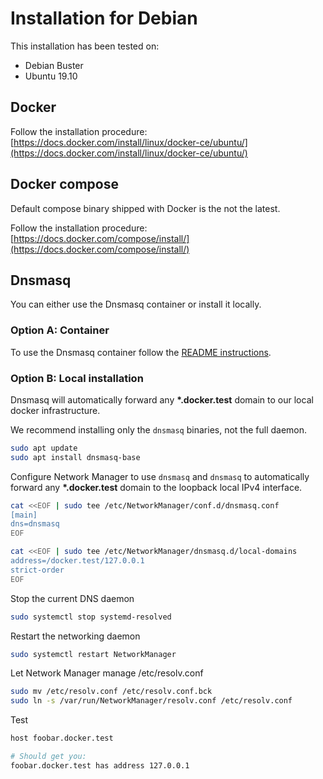 # Installation for Debian

This installation has been tested on:
* Debian Buster
* Ubuntu 19.10

## Docker

Follow the installation procedure: [https://docs.docker.com/install/linux/docker-ce/ubuntu/](https://docs.docker.com/install/linux/docker-ce/ubuntu/)

## Docker compose

Default compose binary shipped with Docker is the not the latest.

Follow the installation procedure: [https://docs.docker.com/compose/install/](https://docs.docker.com/compose/install/)

## Dnsmasq

You can either use the Dnsmasq container or install it locally.

### Option A: Container

To use the Dnsmasq container follow the [README instructions](../README.md#with-dnsmasq).

### Option B: Local installation

Dnsmasq will automatically forward any **\*.docker.test** domain to our
local docker infrastructure.

We recommend installing only the `dnsmasq` binaries, not the full daemon.
```bash
sudo apt update
sudo apt install dnsmasq-base
```

Configure Network Manager to use `dnsmasq` and `dnsmasq` to automatically forward any **\*.docker.test** domain to the loopback local IPv4 interface.
```bash
cat <<EOF | sudo tee /etc/NetworkManager/conf.d/dnsmasq.conf
[main]
dns=dnsmasq
EOF

cat <<EOF | sudo tee /etc/NetworkManager/dnsmasq.d/local-domains
address=/docker.test/127.0.0.1
strict-order
EOF
```

Stop the current DNS daemon
```bash
sudo systemctl stop systemd-resolved
```

Restart the networking daemon
```bash
sudo systemctl restart NetworkManager
```

Let Network Manager manage /etc/resolv.conf
```bash
sudo mv /etc/resolv.conf /etc/resolv.conf.bck
sudo ln -s /var/run/NetworkManager/resolv.conf /etc/resolv.conf
```

Test
```bash
host foobar.docker.test

# Should get you: 
foobar.docker.test has address 127.0.0.1
```
